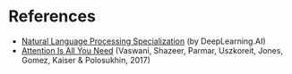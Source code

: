 # References

- [Natural Language Processing Specialization](https://www.coursera.org/specializations/natural-language-processing?) (by DeepLearning.AI)
- [Attention Is All You Need](https://arxiv.org/abs/1706.03762) (Vaswani, Shazeer, Parmar, Uszkoreit, Jones, Gomez, Kaiser & Polosukhin, 2017)